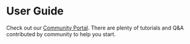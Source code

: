 User Guide
==========

Check out our [Community Portal](/community). 
There are plenty of tutorials and Q&A contributed by community to help you start.
